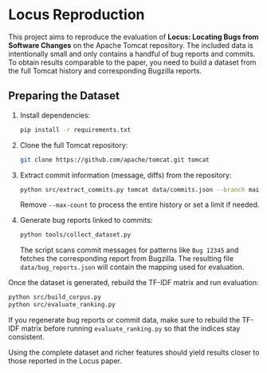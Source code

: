# Locus Reproduction

This project aims to reproduce the evaluation of **Locus: Locating Bugs from Software Changes** on the Apache Tomcat repository. The included data is intentionally small and only contains a handful of bug reports and commits. To obtain results comparable to the paper, you need to build a dataset from the full Tomcat history and corresponding Bugzilla reports.

## Preparing the Dataset

1. Install dependencies:
   ```bash
   pip install -r requirements.txt
   ```

1. Clone the full Tomcat repository:
   ```bash
   git clone https://github.com/apache/tomcat.git tomcat
   ```

2. Extract commit information (message, diffs) from the repository:
   ```bash
   python src/extract_commits.py tomcat data/commits.json --branch main
   ```
   Remove `--max-count` to process the entire history or set a limit if needed.

3. Generate bug reports linked to commits:
   ```bash
   python tools/collect_dataset.py
   ```
   The script scans commit messages for patterns like `Bug 12345` and fetches the corresponding report from Bugzilla. The resulting file `data/bug_reports.json` will contain the mapping used for evaluation.

Once the dataset is generated, rebuild the TF-IDF matrix and run evaluation:

```bash
python src/build_corpus.py
python src/evaluate_ranking.py
```

If you regenerate bug reports or commit data, make sure to rebuild the TF-IDF matrix before running `evaluate_ranking.py` so that the indices stay consistent.

Using the complete dataset and richer features should yield results closer to those reported in the Locus paper.
